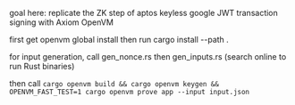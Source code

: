 goal here: replicate the ZK step of aptos keyless google JWT transaction signing with Axiom OpenVM

first get openvm global install
then run
cargo install --path .

for input generation, call gen_nonce.rs then gen_inputs.rs (search online to run Rust binaries)

then call 
`cargo openvm build && cargo openvm keygen && OPENVM_FAST_TEST=1 cargo openvm prove app --input input.json`
